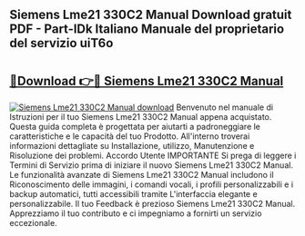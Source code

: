 ## Siemens Lme21 330C2 Manual Download gratuit PDF - Part-lDk Italiano Manuale del proprietario del servizio uiT6o

# <h2><a href="http://dfft5r7.blite.top/?on=Siemens+Lme21+330C2+Manual">🔗Download 👉🔴 Siemens Lme21 330C2 Manual</a></h2>

[![Siemens Lme21 330C2 Manual download](https://i.imgur.com/lujVjoI.png)](http://dfft5r7.blite.top/?on=Siemens+Lme21+330C2+Manual)
Benvenuto nel manuale di Istruzioni per il tuo Siemens Lme21 330C2 Manual appena acquistato. Questa guida completa è progettata per aiutarti a padroneggiare le caratteristiche e le capacità del tuo Prodotto. All'interno troverai informazioni dettagliate su Installazione, utilizzo, Manutenzione e Risoluzione dei problemi. Accordo Utente IMPORTANTE Si prega di leggere i Termini di Servizio prima di iniziare il nuovo Siemens Lme21 330C2 Manual. Le funzionalità avanzate di Siemens Lme21 330C2 Manual includono il Riconoscimento delle immagini, i comandi vocali, i profili personalizzabili e i backup automatici, tutti accessibili tramite L'interfaccia elegante e personalizzabile. Il tuo Feedback è prezioso Siemens Lme21 330C2 Manual. Apprezziamo il tuo contributo e ci impegniamo a fornirti un servizio eccezionale.
